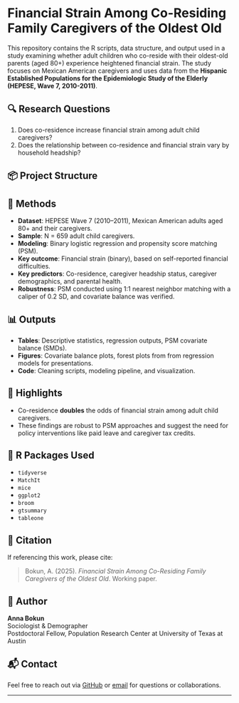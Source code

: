 # Financial Strain Among Co-Residing Family Caregivers of the Oldest Old

This repository contains the R scripts, data structure, and output used in a study examining whether adult children who co-reside with their oldest-old parents (aged 80+) experience heightened financial strain. 
The study focuses on Mexican American caregivers and uses data from the **Hispanic Established Populations for the Epidemiologic Study of the Elderly (HEPESE, Wave 7, 2010-2011)**.

## 🔍 Research Questions

1. Does co-residence increase financial strain among adult child caregivers?
2. Does the relationship between co-residence and financial strain vary by household headship?

## 📦 Project Structure


## 🧠 Methods

- **Dataset**: HEPESE Wave 7 (2010–2011), Mexican American adults aged 80+ and their caregivers.
- **Sample**: N = 659 adult child caregivers.
- **Modeling**: Binary logistic regression and propensity score matching (PSM).
- **Key outcome**: Financial strain (binary), based on self-reported financial difficulties.
- **Key predictors**: Co-residence, caregiver headship status, caregiver demographics, and parental health.
- **Robustness**: PSM conducted using 1:1 nearest neighbor matching with a caliper of 0.2 SD, and covariate balance was verified.

## 📊 Outputs

- **Tables**: Descriptive statistics, regression outputs, PSM covariate balance (SMDs).
- **Figures**: Covariate balance plots, forest plots from from regression models for presentations.
- **Code**: Cleaning scripts, modeling pipeline, and visualization.

## 📌 Highlights

- Co-residence **doubles** the odds of financial strain among adult child caregivers.
- These findings are robust to PSM approaches and suggest the need for policy interventions like paid leave and caregiver tax credits.

## 🔧 R Packages Used

- `tidyverse`
- `MatchIt`
- `mice`
- `ggplot2`
- `broom`
- `gtsummary`
- `tableone`

## 📄 Citation

If referencing this work, please cite:

> Bokun, A. (2025). *Financial Strain Among Co-Residing Family Caregivers of the Oldest Old*. Working paper.

## 📝 Author

**Anna Bokun**  
Sociologist & Demographer  
Postdoctoral Fellow, Population Research Center at University of Texas at Austin

## 📬 Contact

Feel free to reach out via [GitHub](https://github.com/annabokun) or [email](mailto:anna.bokun@austin.utexas.edu) for questions or collaborations.

---

